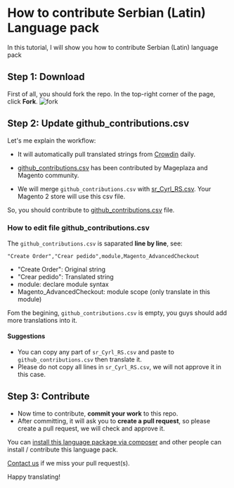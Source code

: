 # How to contribute Serbian (Latin) Language pack

In this tutorial, I will show you how to contribute Serbian (Latin) language pack

## Step 1: Download 

First of all, you should fork the repo. In the top-right corner of the page, click **Fork**.
![fork](https://help.github.com/assets/images/help/repository/fork_button.jpg)


## Step 2: Update github_contributions.csv

Let's me explain the workflow:

- It will automatically pull translated strings from [Crowdin](https://crowdin.com/project/magento-2) daily.

- [github_contributions.csv](https://github.com/mageplaza/magento-2-serbian-latin-language-pack/blob/master/github_contributions.csv) has been contributed by Mageplaza and Magento community.

- We will merge `github_contributions.csv` with [sr_Cyrl_RS.csv](https://github.com/mageplaza/magento-2-serbian-latin-language-pack/blob/master/sr_Cyrl_RS.csv). Your Magento 2 store will use this csv file.

So, you should contribute to [github_contributions.csv](https://github.com/mageplaza/magento-2-serbian-latin-language-pack/blob/master/github_contributions.csv) file.

### How to edit file github_contributions.csv

The `github_contributions.csv` is saparated **line by line**, see:

```
"Create Order","Crear pedido",module,Magento_AdvancedCheckout
```

- "Create Order": Original string
- "Crear pedido": Translated string
- module: declare module syntax
- Magento_AdvancedCheckout: module scope (only translate in this module)


Fom the begining, `github_contributions.csv` is empty, you guys should add more translations into it.

#### Suggestions
- You can copy any part of `sr_Cyrl_RS.csv` and paste to `github_contributions.csv` then translate it.
- Please do not copy all lines in `sr_Cyrl_RS.csv`, we will not approve it in this case.

## Step 3: Contribute

- Now time to contribute, **commit your work** to this repo.
- After committing, it will ask you to **create a pull request**, so please create a pull request, we will check and approve it.


You can [install this language package via composer](https://github.com/mageplaza/magento-2-serbian-latin-language-pack#-method-1-composer-method-recommend) and other people can install / contribute this language pack.

[Contact us](https://www.mageplaza.com/contact.html) if we miss your pull request(s).

Happy translating!



